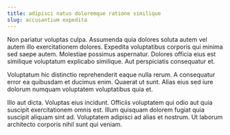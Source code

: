 ```yaml
---
title: adipisci natus doloremque ratione similique
slug: accusantium expedita
---
```


Non pariatur voluptas culpa. Assumenda quia dolores soluta autem vel autem illo exercitationem dolores. Expedita voluptatibus corporis qui minima sed saepe autem. Molestiae possimus aspernatur. Dolores officia eius est similique voluptatum explicabo similique. Aut perspiciatis consequatur et.

Voluptatum hic distinctio reprehenderit eaque nulla rerum. A consequatur error ea quibusdam et ducimus enim. Quaerat ut sunt. Alias eius sed iure dolorum numquam voluptatem voluptatibus quia et.

Illo aut dicta. Voluptas eius incidunt. Officiis voluptatem qui odio aut quia suscipit exercitationem omnis est. Illum quisquam dolorem fugiat quia suscipit aliquam sint ad. Voluptatem adipisci ad alias et nostrum. Ut laborum architecto corporis nihil sunt qui veniam.
